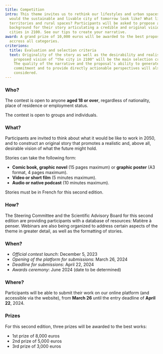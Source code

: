 ```yaml
---
title: Competition
intro: This theme invites us to rethink our lifestyles and urban spaces. What
  would the sustainable and livable city of tomorrow look like? What links to
  territories and rural spaces? Participants will be asked to propose a
  background for their story articulating a credible and original vision of
  cities in 2100. See our tips to create your narrative.
award: A grand prize of 10,000 euros will be awarded to the best proposal
  accross all categories.
criterions:
  title: Evaluation and selection criteria
  text: Originality of the story as well as the desirability and realism of the
    proposed vision of "the city in 2100" will be the main selection criteria.
    The quality of the narrative and the proposal's ability to generate
    commitment and to provide directly actionable perspectives will also be
    considered.
---
```

### Who?

The contest is open to anyone **aged 18 or over**, regardless of nationality, place of residence or employment status.

The contest is open to groups and individuals.

### What?

Participants are invited to think about what it would be like to work in 2050, and to construct an original story that promotes a realistic and, above all, desirable vision of what the future might hold.

Stories can take the following form:

* **Comic book, graphic novel** (15 pages maximum) or **graphic poster** (A3 format, 4 pages maximum).
* **Video or short film** (5 minutes maximum).
* **Audio or native podcast** (10 minutes maximum).

Stories must be in French for this second edition.

### How?

The Steering Committee and the Scientific Advisory Board for this second edition are providing participants with a database of resources: Matière à penser. Webinars are also being organized to address certain aspects of the theme in greater detail, as well as the formatting of stories.

### When?

* *Official contest launch*: December 5, 2023
* *Opening of the platform for submissions*: March 26, 2024
* *Deadline for submissions*: April 22, 2024
* *Awards ceremony*: June 2024 (date to be determined)

### Where?

Participants will be able to submit their work on our online platform (and accessible via the website), from **March 26** until the entry deadline of **April 22**, 2024.

### Prizes

For this second edition, three prizes will be awarded to the best works:

* 1st prize of 8,000 euros
* 2nd prize of 5,000 euros
* 3rd prize of 3,000 euros
